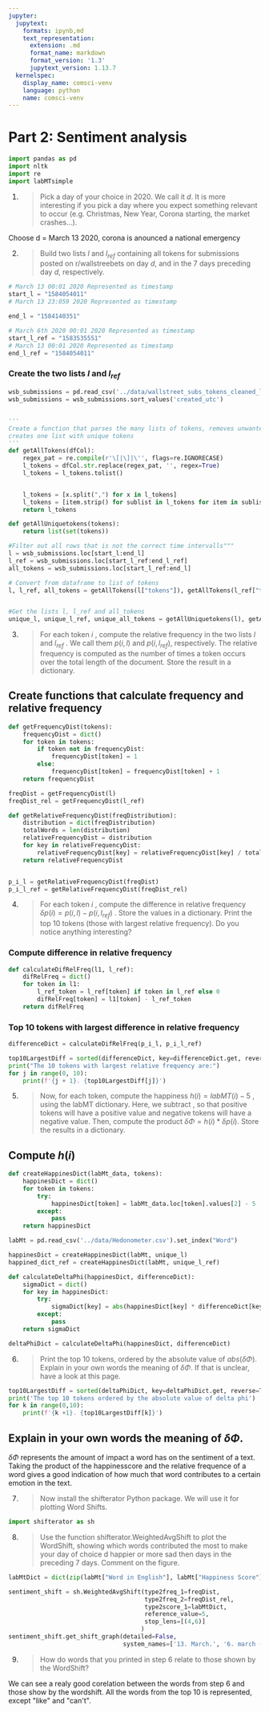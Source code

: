 ```yaml
---
jupyter:
  jupytext:
    formats: ipynb,md
    text_representation:
      extension: .md
      format_name: markdown
      format_version: '1.3'
      jupytext_version: 1.13.7
  kernelspec:
    display_name: comsci-venv
    language: python
    name: comsci-venv
---
```


# Part 2: Sentiment analysis

```python
import pandas as pd
import nltk
import re
import labMTsimple
```

1. > Pick a day of your choice in 2020. We call it ${d}$. It is more interesting if you pick a day where you expect something relevant to occur (e.g. Christmas, New Year, Corona starting, the market crashes...).

Choose d = March 13 2020, corona is anounced a national emergency

2. > Build two lists ${l}$ and ${l_{ref}}$ containing all tokens for submissions posted on r/wallstreebets on day ${d}$, and in the 7 days preceding day ${d}$, respectively.

```python
# March 13 00:01 2020 Represented as timestamp
start_l = "1584054011"
# March 13 23:059 2020 Represented as timestamp

end_l = "1584140351"

# March 6th 2020 00:01 2020 Represented as timestamp
start_l_ref = "1583535551"
# March 13 00:01 2020 Represented as timestamp
end_l_ref = "1584054011"

```

### Create the two lists ${l}$ and ${l_{ref}}$

```python
wsb_submissions = pd.read_csv('../data/wallstreet_subs_tokens_cleaned_lemma.csv', parse_dates=['created_utc']).set_index('created_utc')
wsb_submissions = wsb_submissions.sort_values('created_utc')


'''
Create a function that parses the many lists of tokens, removes unwanted characters and
creates one list with unique tokens
'''
def getAllTokens(dfCol):
    regex_pat = re.compile(r'\[|\]|\'', flags=re.IGNORECASE)
    l_tokens = dfCol.str.replace(regex_pat, '', regex=True)
    l_tokens = l_tokens.tolist()


    l_tokens = [x.split(",") for x in l_tokens]
    l_tokens = [item.strip() for sublist in l_tokens for item in sublist]
    return l_tokens

def getAllUniquetokens(tokens):
    return list(set(tokens))

#Filter out all rows that is not the correct time intervalls"""
l = wsb_submissions.loc[start_l:end_l]
l_ref = wsb_submissions.loc[start_l_ref:end_l_ref]
all_tokens = wsb_submissions.loc[start_l_ref:end_l]

# Convert from dataframe to list of tokens
l, l_ref, all_tokens = getAllTokens(l["tokens"]), getAllTokens(l_ref["tokens"]), getAllTokens(all_tokens["tokens"])


#Get the lists l, l_ref and all_tokens
unique_l, unique_l_ref, unique_all_tokens = getAllUniquetokens(l), getAllUniquetokens(l_ref), getAllUniquetokens(all_tokens)

```

3. > For each token ${i}$ , compute the relative frequency in the two lists ${l}$ and ${l_{ref}}$ . We call them ${p(i, l)}$ and ${p(i, l_{ref})}$, respectively. The relative frequency is computed as the number of times a token occurs over the total length of the document. Store the result in a dictionary.

## Create functions that calculate frequency and relative frequency

```python
def getFrequencyDist(tokens):
    frequencyDist = dict()
    for token in tokens:
        if token not in frequencyDist:
            frequencyDist[token] = 1
        else:
            frequencyDist[token] = frequencyDist[token] + 1
    return frequencyDist

freqDist = getFrequencyDist(l)
freqDist_rel = getFrequencyDist(l_ref)
```

```python
def getRelativeFrequencyDist(freqDistribution):
    distribution = dict(freqDistribution)
    totalWords = len(distribution)
    relativeFrequencyDist = distribution
    for key in relativeFrequencyDist:
        relativeFrequencyDist[key] = relativeFrequencyDist[key] / totalWords
    return relativeFrequencyDist


p_i_l = getRelativeFrequencyDist(freqDist)
p_i_l_ref = getRelativeFrequencyDist(freqDist_rel)


```

4. > For each token ${i}$ , compute the difference in relative frequency ${\delta p(i) = p(i,l)-p(i,l_{ref})}$ . Store the values in a dictionary. Print the top 10 tokens (those with largest relative frequency). Do you notice anything interesting?

### Compute difference in relative frequency

```python
def calculateDifRelFreq(l1, l_ref):
    difRelFreq = dict()
    for token in l1:
        l_ref_token = l_ref[token] if token in l_ref else 0
        difRelFreq[token] = l1[token] - l_ref_token
    return difRelFreq
```

### Top 10 tokens with largest difference in relative frequency

```python
differenceDict = calculateDifRelFreq(p_i_l, p_i_l_ref)

top10LargestDiff = sorted(differenceDict, key=differenceDict.get, reverse=True)[:10]
print("The 10 tokens with largest relative frequency are:")
for j in range(0, 10):
    print(f'{j + 1}. {top10LargestDiff[j]}')
```

5. > Now, for each token, compute the happiness ${h(i) = labMT(i) - 5}$ , using the labMT dictionary. Here, we subtract , so that positive tokens will have a positive value and negative tokens will have a negative value. Then, compute the product ${\delta\Phi = h(i) * \delta p(i)}$. Store the results in a dictionary.

## Compute ${h(i)}$

```python
def createHappinesDict(labMt_data, tokens):
    happinesDict = dict()
    for token in tokens:
        try:
            happinesDict[token] = labMt_data.loc[token].values[2] - 5
        except:
            pass
    return happinesDict
```

```python
labMt = pd.read_csv('../data/Hedonometer.csv').set_index("Word")

happinesDict = createHappinesDict(labMt, unique_l)
happined_dict_ref = createHappinesDict(labMt, unique_l_ref)

```

```python
def calculateDeltaPhi(happinesDict, differenceDict):
    sigmaDict = dict()
    for key in happinesDict:
        try:
            sigmaDict[key] = abs(happinesDict[key] * differenceDict[key])
        except:
            pass
    return sigmaDict

deltaPhiDict = calculateDeltaPhi(happinesDict, differenceDict)
```

6. > Print the top 10 tokens, ordered by the absolute value of ${abs(\delta\Phi)}$. Explain in your own words the meaning of ${\delta\Phi}$. If that is unclear, have a look at this page.

```python
top10LargestDiff = sorted(deltaPhiDict, key=deltaPhiDict.get, reverse=True)[:10]
print('The top 10 tokens ordered by the absolute value of delta phi')
for k in range(0,10):
    print(f'{k +1}. {top10LargestDiff[k]}')
```

## Explain in your own words the meaning of $\delta\Phi$.

$\delta\Phi$ represents the amount of impact a word has on the sentiment of a text. Taking the product of the happinesscore and the relative frequence of a word gives a good indication of how much that word contributes to a certain emotion in the text.

7. > Now install the shifterator Python package. We will use it for plotting Word Shifts.

```python
import shifterator as sh
```

8. > Use the function shifterator.WeightedAvgShift to plot the WordShift, showing which words contributed the most to make your day of choice d happier or more sad then days in the preceding 7 days. Comment on the figure.

```python
labMtDict = dict(zip(labMt["Word in English"], labMt["Happiness Score"]))

sentiment_shift = sh.WeightedAvgShift(type2freq_1=freqDist,
                                      type2freq_2=freqDist_rel,
                                      type2score_1=labMtDict,
                                      reference_value=5,
                                      stop_lens=[(4,6)]
                                     )
sentiment_shift.get_shift_graph(detailed=False,
                                system_names=['13. March.', '6. march - 13 march'])
```

9. > How do words that you printed in step 6 relate to those shown by the WordShift?

We can see a realy good corelation between the words from step 6 and those show by the wordshift. All the words from the top 10 is represented, except "like" and "can't".  
